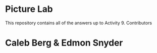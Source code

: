 # Picture Lab
This repository contains all of the answers up to Activity 9.
Contributors
# Caleb Berg & Edmon Snyder
